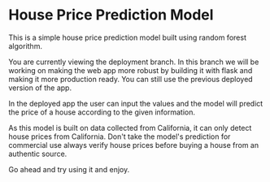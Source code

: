 # House Price Prediction Model

This is a simple house price prediction model built using random forest algorithm.

You are currently viewing the deployment branch. In this branch we will be working on making the web app more robust by building it with flask and making it more production ready. You can still use the previous deployed version of the app.

In the deployed app the user can input the values and the model will predict the price of a house according to the given information.

As this model is built on data collected from California, it can only detect house prices from California. Don't take the model's prediction for commercial use always verify house prices before buying a house from an authentic source.

Go ahead and try using it and enjoy.
